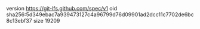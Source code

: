 version https://git-lfs.github.com/spec/v1
oid sha256:5d349ebac7a939473127c4a96799d76d09901ad2dcc11c7702de6bc8c13ebf37
size 19209
